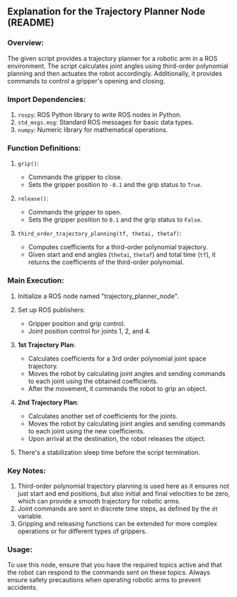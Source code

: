 ## Explanation for the Trajectory Planner Node (README)

### Overview:

The given script provides a trajectory planner for a robotic arm in a ROS environment. The script calculates joint angles using third-order polynomial planning and then actuates the robot accordingly. Additionally, it provides commands to control a gripper's opening and closing.

### Import Dependencies:

1. `rospy`: ROS Python library to write ROS nodes in Python.
2. `std_msgs.msg`: Standard ROS messages for basic data types.
3. `numpy`: Numeric library for mathematical operations.

### Function Definitions:

1. `grip()`: 
    - Commands the gripper to close.
    - Sets the gripper position to `-0.1` and the grip status to `True`.

2. `release()`: 
    - Commands the gripper to open.
    - Sets the gripper position to `0.1` and the grip status to `False`.

3. `third_order_trajectory_planning(tf, thetai, thetaf)`:
    - Computes coefficients for a third-order polynomial trajectory.
    - Given start and end angles (`thetai`, `thetaf`) and total time (`tf`), it returns the coefficients of the third-order polynomial.

### Main Execution:

1. Initialize a ROS node named "trajectory_planner_node".
2. Set up ROS publishers:
    - Gripper position and grip control.
    - Joint position control for joints 1, 2, and 4.

3. **1st Trajectory Plan**:
    - Calculates coefficients for a 3rd order polynomial joint space trajectory.
    - Moves the robot by calculating joint angles and sending commands to each joint using the obtained coefficients.
    - After the movement, it commands the robot to grip an object.

4. **2nd Trajectory Plan**:
    - Calculates another set of coefficients for the joints.
    - Moves the robot by calculating joint angles and sending commands to each joint using the new coefficients.
    - Upon arrival at the destination, the robot releases the object.

5. There's a stabilization sleep time before the script termination.

### Key Notes:

1. Third-order polynomial trajectory planning is used here as it ensures not just start and end positions, but also initial and final velocities to be zero, which can provide a smooth trajectory for robotic arms.
2. Joint commands are sent in discrete time steps, as defined by the `dt` variable.
3. Gripping and releasing functions can be extended for more complex operations or for different types of grippers.

### Usage:

To use this node, ensure that you have the required topics active and that the robot can respond to the commands sent on these topics. Always ensure safety precautions when operating robotic arms to prevent accidents.
